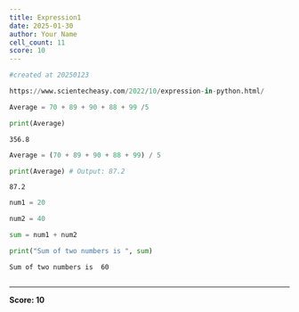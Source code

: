 ```yaml
---
title: Expression1
date: 2025-01-30
author: Your Name
cell_count: 11
score: 10
---
```


```python
#created at 20250123
```


```python
https://www.scientecheasy.com/2022/10/expression-in-python.html/
```


```python
Average = 70 + 89 + 90 + 88 + 99 /5
```


```python
print(Average) 
```

    356.8



```python
Average = (70 + 89 + 90 + 88 + 99) / 5
```


```python
print(Average) # Output: 87.2
```

    87.2



```python
num1 = 20
```


```python
num2 = 40
```


```python
sum = num1 + num2
```


```python
print("Sum of two numbers is ", sum)

```

    Sum of two numbers is  60



```python

```


---
**Score: 10**